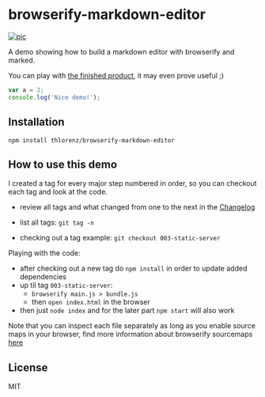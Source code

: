 # browserify-markdown-editor

[![pic](https://github.com/thlorenz/browserify-markdown-editor/raw/master/assets/small-view.png)](http://thlorenz.github.io/browserify-markdown-editor/)

A demo showing how to build a markdown editor with browserify and marked.

You can play with [the finished product](http://thlorenz.github.io/browserify-markdown-editor/), it may even prove
useful ;)

```js
var a = 3;
console.log('Nice demo!');
```

## Installation

    npm install thlorenz/browserify-markdown-editor

## How to use this demo

I created a tag for every major step numbered in order, so you can checkout each tag and look at the code.

- review all tags and what changed from one to the next in the
  [Changelog](https://github.com/thlorenz/browserify-markdown-editor/blob/master/CHANGELOG.md)

- list all tags: `git tag -n`
- checking out a tag example: `git checkout 003-static-server`

Playing with the code:

- after checking out a new tag do `npm install` in order to update added dependencies
- up til tag `003-static-server`: 
  - `browserify main.js > bundle.js`
  - then `open index.html` in the browser
- then just `node index` and for the later part `npm start` will also work

Note that you can inspect each file separately as long as you enable source maps in your browser, find more information
about browserify sourcemaps [here](http://thlorenz.com/blog/browserify-sourcemaps)

## License

MIT
